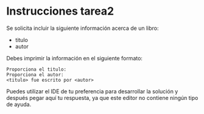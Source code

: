 # Instrucciones tarea2

Se solicita incluir la siguiente información acerca de un libro:
- titulo
- autor

Debes imprimir la información en el siguiente formato:

    Proporciona el titulo:
    Proporciona el autor:
    <titulo> fue escrito por <autor>

Puedes utilizar el IDE de tu preferencia para desarrollar la solución y después pegar aquí tu respuesta, ya que este editor no contiene ningún tipo de ayuda.
